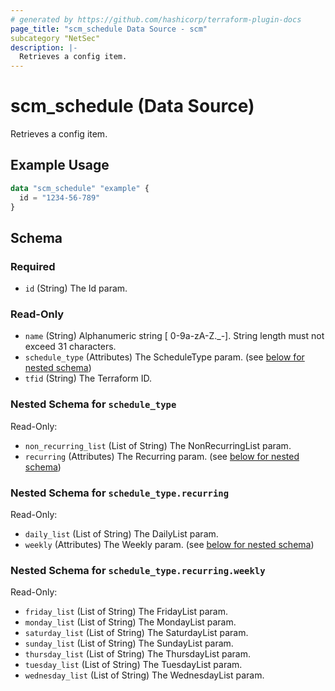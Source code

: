 ```yaml
---
# generated by https://github.com/hashicorp/terraform-plugin-docs
page_title: "scm_schedule Data Source - scm"
subcategory "NetSec"
description: |-
  Retrieves a config item.
---
```


# scm_schedule (Data Source)

Retrieves a config item.

## Example Usage

```terraform
data "scm_schedule" "example" {
  id = "1234-56-789"
}
```

<!-- schema generated by tfplugindocs -->
## Schema

### Required

- `id` (String) The Id param.

### Read-Only

- `name` (String) Alphanumeric string [ 0-9a-zA-Z._-]. String length must not exceed 31 characters.
- `schedule_type` (Attributes) The ScheduleType param. (see [below for nested schema](#nestedatt--schedule_type))
- `tfid` (String) The Terraform ID.

<a id="nestedatt--schedule_type"></a>
### Nested Schema for `schedule_type`

Read-Only:

- `non_recurring_list` (List of String) The NonRecurringList param.
- `recurring` (Attributes) The Recurring param. (see [below for nested schema](#nestedatt--schedule_type--recurring))

<a id="nestedatt--schedule_type--recurring"></a>
### Nested Schema for `schedule_type.recurring`

Read-Only:

- `daily_list` (List of String) The DailyList param.
- `weekly` (Attributes) The Weekly param. (see [below for nested schema](#nestedatt--schedule_type--recurring--weekly))

<a id="nestedatt--schedule_type--recurring--weekly"></a>
### Nested Schema for `schedule_type.recurring.weekly`

Read-Only:

- `friday_list` (List of String) The FridayList param.
- `monday_list` (List of String) The MondayList param.
- `saturday_list` (List of String) The SaturdayList param.
- `sunday_list` (List of String) The SundayList param.
- `thursday_list` (List of String) The ThursdayList param.
- `tuesday_list` (List of String) The TuesdayList param.
- `wednesday_list` (List of String) The WednesdayList param.
